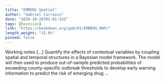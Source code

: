 ```yaml
---
title: "EMMERG Spatial"
author: "Gabriel Carrasco"
date: "2020-10-28T02:01:33Z"
tags: [Bayesian]
link: "https://bookdown.org/gabc91/EMMERG_MAP/"
length_weight: "15.8%"
pinned: false
---
```


Working notes [...] Quantify the effects of contextual variables by coupling spatial and temporal structures in a Bayesian model framework. The model will then used to produce out-of-sample predicted probabilities of exceeding county-specific outbreak thresholds to develop early warning information to predict the risk of emerging drug ...
